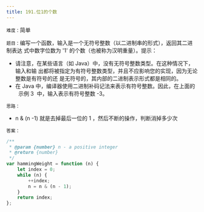 ```yaml
---
title: 191.位1的个数
---
```


`难度：`简单

`题目：`编写一个函数，输入是一个无符号整数（以二进制串的形式），返回其二进制表达
式中数字位数为 '1' 的个数（也被称为汉明重量）。提示：

-   请注意，在某些语言（如 Java）中，没有无符号整数类型。在这种情况下，输入和输
    出都将被指定为有符号整数类型，并且不应影响您的实现，因为无论整数是有符号的还
    是无符号的，其内部的二进制表示形式都是相同的。
-   在 Java 中，编译器使用二进制补码记法来表示有符号整数。因此，在上面的   示例
    3  中，输入表示有符号整数 -3。

`思路：`

-   n & (n -1) 就是去掉最后一位的 1 ，然后不断的操作，判断消掉多少次

`答案：`

```js
/**
 * @param {number} n - a positive integer
 * @return {number}
 */
var hammingWeight = function (n) {
	let index = 0;
	while (n) {
		++index;
		n = n & (n - 1);
	}
	return index;
};
```
